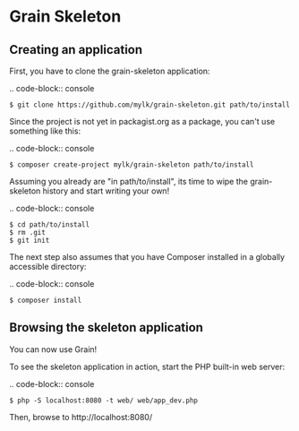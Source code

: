 Grain Skeleton
==============

Creating an application
-----------------------

First, you have to clone the grain-skeleton application:

.. code-block:: console

    $ git clone https://github.com/mylk/grain-skeleton.git path/to/install

Since the project is not yet in packagist.org as a package, you can't use something like this:

.. code-block:: console

    $ composer create-project mylk/grain-skeleton path/to/install

Assuming you already are "in path/to/install", its time to wipe the grain-skeleton history and start writing your own!

.. code-block:: console

    $ cd path/to/install
    $ rm .git
    $ git init

The next step also assumes that you have Composer installed in a globally accessible directory:

.. code-block:: console

    $ composer install

Browsing the skeleton application
---------------------------------

You can now use Grain!

To see the skeleton application in action, start the PHP built-in web server:

.. code-block:: console

    $ php -S localhost:8080 -t web/ web/app_dev.php

Then, browse to http://localhost:8080/
